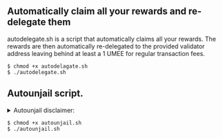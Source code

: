 ## Automatically claim all your rewards and re-delegate them
autodelegate.sh is a script that automatically claims all your rewards. The rewards
are then automatically re-delegated to the provided validator address leaving behind at least a 1 UMEE for
regular transaction fees.

```
$ chmod +x autodelagate.sh
$ ./autodelegate.sh
```

## Autounjail script.
<details>
  <summary>Autounjail disclaimer:</summary>
  
###### If you consistently getting jailed then apparently you have a problem and this script won't solve this problem for you.
###### First, try to figure out where the problem is(hardware, network, stake, ports etc)
  
</details>

```
$ chmod +x autounjail.sh
$ ./autounjail.sh
```
